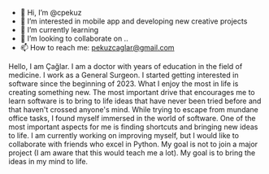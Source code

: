 - 👋 Hi, I’m @cpekuz
- 👀 I’m interested in mobile app and developing new creative projects
- 🌱 I’m currently learning 
- 💞️ I’m looking to collaborate on ..
- 📫 How to reach me: pekuzcaglar@gmail.com

<!---
cpekuz/cpekuz is a ✨ special ✨ repository because its `README.md` (this file) appears on your GitHub profile.
You can click the Preview link to take a look at your changes.
--->
Hello, I am Çağlar. I am a doctor with years of education in the field of medicine. 
I work as a General Surgeon. I started getting interested in software since the beginning of 2023. 
What I enjoy the most in life is creating something new. 
The most important drive that encourages me to learn software is to bring to life ideas that have never been tried before and that haven't crossed anyone's mind. 
While trying to escape from mundane office tasks, I found myself immersed in the world of software. 
One of the most important aspects for me is finding shortcuts and bringing new ideas to life. 
I am currently working on improving myself, but I would like to collaborate with friends who excel in Python. 
My goal is not to join a major project (I am aware that this would teach me a lot). 
My goal is to bring the ideas in my mind to life.
